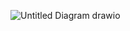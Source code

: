 ![Untitled Diagram drawio](https://github.com/user-attachments/assets/4934b87c-d5b6-4b0a-8553-f81b32cc8c8f)
